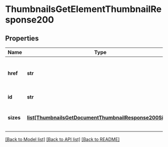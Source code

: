 # ThumbnailsGetElementThumbnailResponse200

## Properties
Name | Type | Description | Notes
------------ | ------------- | ------------- | -------------
**href** | **str** | The base URI for accessing these thumbnails | [optional] 
**id** | **str** | Thumbnail Id | [optional] 
**sizes** | [**list[ThumbnailsGetDocumentThumbnailResponse200Sizes]**](ThumbnailsGetDocumentThumbnailResponse200Sizes.md) | List of thumbnails in available sizes | [optional] 

[[Back to Model list]](../README.md#documentation-for-models) [[Back to API list]](../README.md#documentation-for-api-endpoints) [[Back to README]](../README.md)


